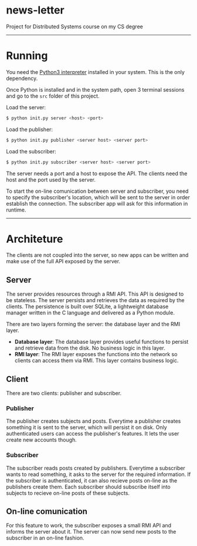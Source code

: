 # news-letter
Project for Distributed Systems course on my CS degree

---

# Running

You need the [Python3 interpreter](https://www.python.org/downloads/) installed in your system. This is the only dependency.

Once Python is installed and in the system path, open 3 terminal sessions and go to the `src` folder of this project.

Load the server:

```Bash
$ python init.py server <host> <port>
```

Load the publisher:

```Bash
$ python init.py publisher <server host> <server port>
```

Load the subscriber:

```Bash
$ python init.py subscriber <server host> <server port>
```

The server needs a port and a host to expose the API. The clients need the host and the port used by the server.

To start the on-line comunication between server and subscriber, you need to specify the subscriber's location, which will be sent to the server in order establish the connection. The subscriber app will ask for this information in runtime.

---

# Architeture

The clients are not coupled into the server, so new apps can be written and make use of the full API exposed by the server.

## Server

The server provides resources through a RMI API. This API is designed to be stateless. The server persists and retrieves the data as required by the clients. The persistence is built over SQLite, a lightweight database manager written in the C language and delivered as a Python module.

There are two layers forming the server: the database layer and the RMI layer.

* **Database layer**: The database layer provides useful functions to persist and retrieve data from the disk. No business logic in this layer.
* **RMI layer**: The RMI layer exposes the functions into the network so clients can access them via RMI. This layer contains business logic.

## Client

There are two clients: publisher and subscriber.

### Publisher

The publisher creates subjects and posts. Everytime a publisher creates something it is sent to the server, which will persist it on disk.
Only authenticated users can access the publisher's features. It lets the user create new accounts though.

### Subscriber

The subscriber reads posts created by publishers. Everytime a subscriber wants to read something, it asks to the server for the required information. If the subscriber is authenticated, it can also recieve posts on-line as the publishers create them. Each subscriber should subscribe itself into subjects to recieve on-line posts of these subjects.

## On-line comunication

For this feature to work, the subscriber exposes a small RMI API and informs the server about it. The server can now send new posts to the subscriber in an on-line fashion.
